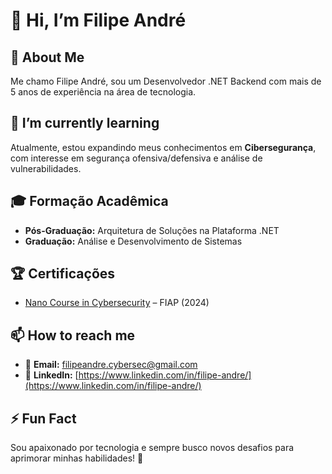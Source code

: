 # 👋 Hi, I’m Filipe André  

## 🚀 About Me  
Me chamo Filipe André, sou um Desenvolvedor .NET Backend com mais de 5 anos de experiência na área de tecnologia.  

## 🌱 I’m currently learning  
Atualmente, estou expandindo meus conhecimentos em **Cibersegurança**, com interesse em segurança ofensiva/defensiva e análise de vulnerabilidades.  

## 🎓 Formação Acadêmica  
- **Pós-Graduação:** Arquitetura de Soluções na Plataforma .NET  
- **Graduação:** Análise e Desenvolvimento de Sistemas  

## 🏆 Certificações  
- [Nano Course in Cybersecurity](https://on.fiap.com.br/pluginfile.php/1/local_nanocourses/certificado_nanocourse/107564/dde2de4e80de00b0dee0887fe4840c4f/certificado.png) – FIAP (2024)  

## 📫 How to reach me  
- 📩 **Email:** filipeandre.cybersec@gmail.com
- 💼 **LinkedIn:** [https://www.linkedin.com/in/filipe-andre/](https://www.linkedin.com/in/filipe-andre/)

## ⚡ Fun Fact  
Sou apaixonado por tecnologia e sempre busco novos desafios para aprimorar minhas habilidades! 🚀  


<!---
FilipeCyberSec/FilipeCyberSec is a ✨ special ✨ repository because its `README.md` (this file) appears on your GitHub profile.
You can click the Preview link to take a look at your changes.
--->
